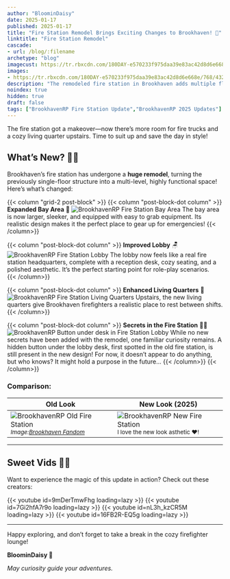 ```yaml
---
author: "BloominDaisy"
date: 2025-01-17
published: 2025-01-17
title: "Fire Station Remodel Brings Exciting Changes to Brookhaven! 🚒"
linktitle: "Fire Station Remodel"
cascade:
- url: /blog/:filename
archetype: "blog"
imagecust: https://tr.rbxcdn.com/180DAY-e570233f975daa39e83ac42d8d6e668e/768/432/Image/Png/noFilter
images:
- https://tr.rbxcdn.com/180DAY-e570233f975daa39e83ac42d8d6e668e/768/432/Image/Png/noFilter
description: "The remodeled fire station in Brookhaven adds multiple floors, updated living quarters, and a spacious bay area for immersive role-play."
noindex: true
hidden: true
draft: false
tags: ["BrookhavenRP Fire Station Update","BrookhavenRP 2025 Updates"]
---
```


The fire station got a makeover—now there’s more room for fire trucks and a cozy living quarter upstairs. Time to suit up and save the day in style!

## What’s New? 🚒✨

Brookhaven’s fire station has undergone a **huge remodel**, turning the previously single-floor structure into a multi-level, highly functional space! Here’s what’s changed:



{{< column "grid-2 post-block" >}}
{{< column "post-block-dot column" >}}
**Expanded Bay Area** 🚨
![BrookhavenRP Fire Station Bay Area](/images/blog/firestation_update_bay.webp)
The bay area is now larger, sleeker, and equipped with easy to grab equipment. Its realistic design makes it the perfect place to gear up for emergencies! 
{{< /column>}}

{{< column "post-block-dot column" >}}
**Improved Lobby** 🪑
![BrookhavenRP Fire Station Lobby](/images/blog/firestation_update_lobby.webp)
The lobby now feels like a real fire station headquarters, complete with a reception desk, cozy seating, and a polished aesthetic. It’s the perfect starting point for role-play scenarios.  
{{< /column>}}

{{< column "post-block-dot column" >}}
**Enhanced Living Quarters** 🛌
![BrookhavenRP Fire Station Living Quarters](/images/blog/firestation_update_living_quarters.webp)
Upstairs, the new living quarters give Brookhaven firefighters a realistic place to rest between shifts.
{{< /column>}}

{{< column "post-block-dot column" >}}
**Secrets in the Fire Station** 🕵️‍♀️
![BrookhavenRP Button under desk in Fire Station Lobby](/images/blog/firestation_update_button_under_desk.webp)
While no new secrets have been added with the remodel, one familiar curiosity remains. A hidden button under the lobby desk, first spotted in the old fire station, is still present in the new design! For now, it doesn’t appear to do anything, but who knows? It might hold a purpose in the future...
{{< /column>}}
{{< /column>}}

### Comparison:  
| **Old Look**                     | **New Look (2025)**                     |
|---------------------------------------------|------------------------------------------|
| ![BrookhavenRP Old Fire Station](/images/blog/firestation_update_old_model.webp?height=auto&width=800px)<sub>_Image:[Brookhaven Fandom](https://official-brookhaven.fandom.com/wiki/Official_Brookhaven_Wiki)_</sub> | ![BrookhavenRP New Fire Station](/images/blog/firestation_update_front.webp?height=auto&width=800px)<sub>I love the new look asthetic :hearts:!<sub> |

---

## Sweet Vids 🎥✨
Want to experience the magic of this update in action? Check out these creators:

<div class="grid-2 post-vid-dot">
{{< youtube id=9mDerTmwFhg loading=lazy >}}
{{< youtube id=7Gi2hfA7r9o loading=lazy >}}
{{< youtube id=nL3h_kzCR5M loading=lazy >}}
{{< youtube id=16FB2R-EQ5g loading=lazy >}}
</div>

---
 

Happy exploring, and don’t forget to take a break in the cozy firefighter lounge!

**BloominDaisy 💜**

_May curiosity guide your adventures._
